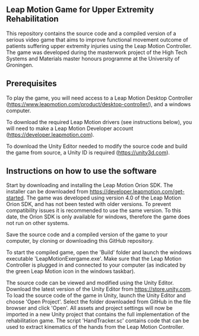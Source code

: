 ## Leap Motion Game for Upper Extremity Rehabilitation

This repository contains the source code and a compiled version of a serious video game that aims to improve functional movement outcome of patients suffering upper extremity injuries using the Leap Motion Controller. The game was developed during the masterwork project of the High Tech Systems and Materials master honours programme at the University of Groningen. 

## Prerequisites

To play the game, you will need access to a Leap Motion Desktop Controller (https://www.leapmotion.com/product/desktop-controller/), and a windows computer. 

To download the required Leap Motion drivers (see instructions below), you will need to make a Leap Motion Developer account (https://developer.leapmotion.com). 

To download the Unity Editor needed to modify the source code and build the game from source, a Unity ID is required (https://unity3d.com).

## Instructions on how to use the software

Start by downloading and installing the Leap Motion Orion SDK. The installer can be downloaded from https://developer.leapmotion.com/get-started. The game was developed using version 4.0 of the Leap Motion Orion SDK, and has not been tested with older versions. To prevent compatibility issues it is recommended to use the same version. To this date, the Orion SDK is only available for windows, therefore the game does not run on other systems.

Save the source code and a compiled version of the game to your computer, by cloning or downloading this GitHub repository.
    
To start the compiled game, open the 'Build' folder and launch the windows executable 'LeapMotionExergame.exe'. Make sure that the Leap Motion Controller is plugged in and connected to your computer (as indicated by the green Leap Motion icon in the windows taskbar).
    
The source code can be viewed and modified using the Unity Editor. Download the latest version of the Unity Editor from https://store.unity.com. To load the source code of the game in Unity, launch the Unity Editor and choose 'Open Project'. Select the folder downloaded from GitHub in the file browser and click 'Open'. All assets and project settings will now be imported in a new Unity project that contains the full implementation of the rehabilitation game. The script 'HandTracker.sc' contains code that can be used to extract kinematics of the hands from the Leap Motion Controller.
